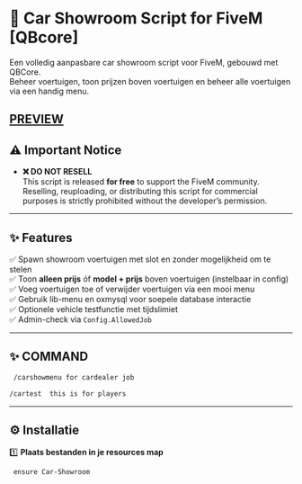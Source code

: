 # 🚗 Car Showroom Script for FiveM [QBcore]

Een volledig aanpasbare car showroom script voor FiveM, gebouwd met QBCore.  
Beheer voertuigen, toon prijzen boven voertuigen en beheer alle voertuigen via een handig menu.

[PREVIEW](https://www.youtube.com/watch?v=vr-AoWancUE)
---
## ⚠️ Important Notice

- **❌ DO NOT RESELL**  
  This script is released **for free** to support the FiveM community.  
  Reselling, reuploading, or distributing this script for commercial purposes is strictly prohibited without the developer’s permission.
---

## ✨ Features

✅ Spawn showroom voertuigen met slot en zonder mogelijkheid om te stelen  
✅ Toon **alleen prijs** óf **model + prijs** boven voertuigen (instelbaar in config)  
✅ Voeg voertuigen toe of verwijder voertuigen via een mooi menu  
✅ Gebruik lib-menu en oxmysql voor soepele database interactie  
✅ Optionele vehicle testfunctie met tijdslimiet  
✅ Admin-check via `Config.AllowedJob`

---
## ✨ COMMAND
```bash
 /carshowmenu for cardealer job

/cartest  this is for players

```

---

## ⚙️ Installatie

1️⃣ **Plaats bestanden in je resources map**
```bash
 ensure Car-Showroom
